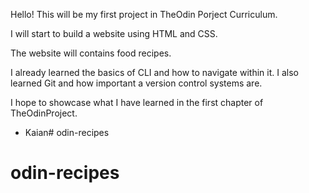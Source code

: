 Hello! This will be my first project in TheOdin Porject Curriculum.

I will start to build a website using HTML and CSS. 

The website will contains food recipes. 

I already learned the basics of CLI and how to navigate within it. I also learned Git and how important a version control systems are.

I hope to showcase what I have learned in the first chapter of TheOdinProject.

- Kaian# odin-recipes
# odin-recipes
